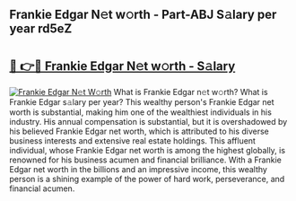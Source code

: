 ## Frankie Edgar N𝚎t w𝚘rth - Part-ABJ S𝚊lary per year rd5eZ

# <h2><a href="http://gc0flt6.nevu.top/?p=Frankie+Edgar">🔗 👉🔴 Frankie Edgar N𝚎t w𝚘rth - S𝚊lary</a></h2>

[![Frankie Edgar N𝚎t W𝚘rth](https://i.imgur.com/Oavwk0R.jpeg)](http://gc0flt6.nevu.top/?p=Frankie+Edgar)
What is Frankie Edgar n𝚎t w𝚘rth? What is Frankie Edgar s𝚊lary per year?
This wealthy person's Frankie Edgar net worth is substantial, making him one of the wealthiest individuals in his industry. His annual compensation is substantial, but it is overshadowed by his believed Frankie Edgar net worth, which is attributed to his diverse business interests and extensive real estate holdings. This affluent individual, whose Frankie Edgar net worth is among the highest globally, is renowned for his business acumen and financial brilliance. With a Frankie Edgar net worth in the billions and an impressive income, this wealthy person is a shining example of the power of hard work, perseverance, and financial acumen.
